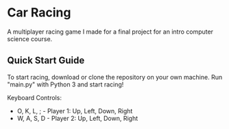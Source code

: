 # Car Racing
A multiplayer racing game I made for a final project for an intro computer science course.
## Quick Start Guide
To start racing, download or clone the repository on your own machine. Run "main.py" with Python 3 and start racing!

Keyboard Controls:
* O, K, L, ; - Player 1: Up, Left, Down, Right 
* W, A, S, D - Player 2: Up, Left, Down, Right 
